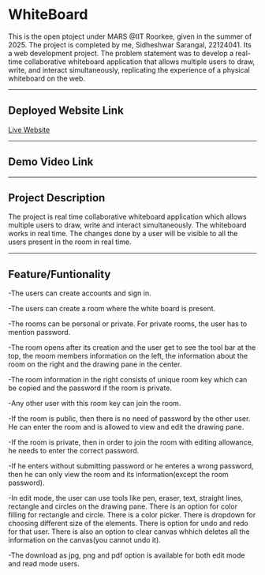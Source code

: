 ﻿# WhiteBoard
 This is the open ptoject under MARS @IIT Roorkee, given in the summer of 2025. The project is completed by me, Sidheshwar Sarangal, 22124041. Its a web development project. The problem statement was to develop a real-time collaborative whiteboard application that allows multiple users to draw, write, and interact simultaneously, replicating the experience of a physical whiteboard on the web.

---

## Deployed Website Link
[Live Website](https://white-board-git-main-sidheshwar-sarangals-projects.vercel.app/)

---

## Demo Video Link

---

## Project Description

The project is real time collaborative whiteboard application which allows multiple users to draw, write and interact simultaneously. The whiteboard works in real time. The changes done by a user will be visible to all the users present in the room in real time.

---

## Feature/Funtionality

-The users can create accounts and sign in.

-The users can create a room where the white board is present.

-The rooms can be personal or private. For private rooms, the user has to mention password.

-The room opens after its creation and the user get to see the tool bar at the top, the moom members information on the left, the information about the room on the right and the drawing pane in the center.

-The room information in the right consists of unique room key which can be copied and the password if the room is private.

-Any other user with this room key can join the room.

-If the room is public, then there is no need of password by the other user. He can enter the room and is allowed to view and edit the drawing pane.

-If the room is private, then in order to join the room with editing allowance, he needs to enter the correct password.

-If he enters without submitting password or he enteres a wrong password, then he can only view the room and its information(except the room password).

-In edit mode, the user can use tools like pen, eraser, text, straight lines, rectangle and circles on the drawing pane. There is an option for color filling for rectangle and circle. There is a color picker. There is dropdown for choosing different size of the elements. There is option for undo and redo for that user. There is also an option to clear canvas whhich deletes all the information on the canvas(you cannot undo it). 

-The download as jpg, png and pdf option is available for both edit mode and read mode users.

